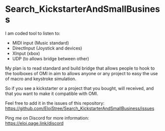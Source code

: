 # Search_KickstarterAndSmallBusiness

I am coded tool to listen to:
- MIDI input (Music standard)
- DirectInput (Joystick and devices)
- XInput (xbox)  
- UDP (to allows bridge between other)  

My plan is to read standard and build bridge that allows people to hook to the toolboxes of OMI in aim to allows anyone or any project to easy the use of macro and keystroke simulation.  
  
So if you see a kickstarter or a project that you bought, will received, and that you want to make it compatible with OMI.   

Feel free to add it in the issues of this repository:    
https://github.com/EloiStree/Search_KickstarterAndSmallBusiness/issues    

Ping me on Discord for more information:    
https://eloi.page.link/discord    
